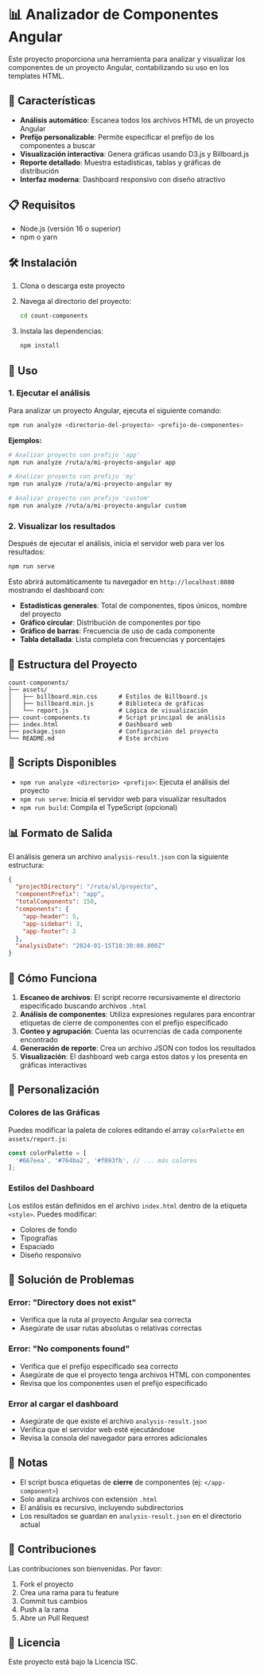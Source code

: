 # 📊 Analizador de Componentes Angular

Este proyecto proporciona una herramienta para analizar y visualizar los componentes de un proyecto Angular, contabilizando su uso en los templates HTML.

## 🚀 Características

- **Análisis automático**: Escanea todos los archivos HTML de un proyecto Angular
- **Prefijo personalizable**: Permite especificar el prefijo de los componentes a buscar
- **Visualización interactiva**: Genera gráficas usando D3.js y Billboard.js
- **Reporte detallado**: Muestra estadísticas, tablas y gráficas de distribución
- **Interfaz moderna**: Dashboard responsivo con diseño atractivo

## 📋 Requisitos

- Node.js (versión 16 o superior)
- npm o yarn

## 🛠️ Instalación

1. Clona o descarga este proyecto
2. Navega al directorio del proyecto:
   ```bash
   cd count-components
   ```

3. Instala las dependencias:
   ```bash
   npm install
   ```

## 📖 Uso

### 1. Ejecutar el análisis

Para analizar un proyecto Angular, ejecuta el siguiente comando:

```bash
npm run analyze <directorio-del-proyecto> <prefijo-de-componentes>
```

**Ejemplos:**

```bash
# Analizar proyecto con prefijo 'app'
npm run analyze /ruta/a/mi-proyecto-angular app

# Analizar proyecto con prefijo 'my'
npm run analyze /ruta/a/mi-proyecto-angular my

# Analizar proyecto con prefijo 'custom'
npm run analyze /ruta/a/mi-proyecto-angular custom
```

### 2. Visualizar los resultados

Después de ejecutar el análisis, inicia el servidor web para ver los resultados:

```bash
npm run serve
```

Esto abrirá automáticamente tu navegador en `http://localhost:8080` mostrando el dashboard con:

- **Estadísticas generales**: Total de componentes, tipos únicos, nombre del proyecto
- **Gráfico circular**: Distribución de componentes por tipo
- **Gráfico de barras**: Frecuencia de uso de cada componente
- **Tabla detallada**: Lista completa con frecuencias y porcentajes

## 📁 Estructura del Proyecto

```
count-components/
├── assets/
│   ├── billboard.min.css      # Estilos de Billboard.js
│   ├── billboard.min.js       # Biblioteca de gráficas
│   └── report.js              # Lógica de visualización
├── count-components.ts        # Script principal de análisis
├── index.html                 # Dashboard web
├── package.json               # Configuración del proyecto
└── README.md                  # Este archivo
```

## 🔧 Scripts Disponibles

- `npm run analyze <directorio> <prefijo>`: Ejecuta el análisis del proyecto
- `npm run serve`: Inicia el servidor web para visualizar resultados
- `npm run build`: Compila el TypeScript (opcional)

## 📊 Formato de Salida

El análisis genera un archivo `analysis-result.json` con la siguiente estructura:

```json
{
  "projectDirectory": "/ruta/al/proyecto",
  "componentPrefix": "app",
  "totalComponents": 150,
  "components": {
    "app-header": 5,
    "app-sidebar": 3,
    "app-footer": 2
  },
  "analysisDate": "2024-01-15T10:30:00.000Z"
}
```

## 🎯 Cómo Funciona

1. **Escaneo de archivos**: El script recorre recursivamente el directorio especificado buscando archivos `.html`
2. **Análisis de componentes**: Utiliza expresiones regulares para encontrar etiquetas de cierre de componentes con el prefijo especificado
3. **Conteo y agrupación**: Cuenta las ocurrencias de cada componente encontrado
4. **Generación de reporte**: Crea un archivo JSON con todos los resultados
5. **Visualización**: El dashboard web carga estos datos y los presenta en gráficas interactivas

## 🎨 Personalización

### Colores de las Gráficas

Puedes modificar la paleta de colores editando el array `colorPalette` en `assets/report.js`:

```javascript
const colorPalette = [
  '#667eea', '#764ba2', '#f093fb', // ... más colores
];
```

### Estilos del Dashboard

Los estilos están definidos en el archivo `index.html` dentro de la etiqueta `<style>`. Puedes modificar:

- Colores de fondo
- Tipografías
- Espaciado
- Diseño responsivo

## 🐛 Solución de Problemas

### Error: "Directory does not exist"
- Verifica que la ruta al proyecto Angular sea correcta
- Asegúrate de usar rutas absolutas o relativas correctas

### Error: "No components found"
- Verifica que el prefijo especificado sea correcto
- Asegúrate de que el proyecto tenga archivos HTML con componentes
- Revisa que los componentes usen el prefijo especificado

### Error al cargar el dashboard
- Asegúrate de que existe el archivo `analysis-result.json`
- Verifica que el servidor web esté ejecutándose
- Revisa la consola del navegador para errores adicionales

## 📝 Notas

- El script busca etiquetas de **cierre** de componentes (ej: `</app-component>`)
- Solo analiza archivos con extensión `.html`
- El análisis es recursivo, incluyendo subdirectorios
- Los resultados se guardan en `analysis-result.json` en el directorio actual

## 🤝 Contribuciones

Las contribuciones son bienvenidas. Por favor:

1. Fork el proyecto
2. Crea una rama para tu feature
3. Commit tus cambios
4. Push a la rama
5. Abre un Pull Request

## 📄 Licencia

Este proyecto está bajo la Licencia ISC.
